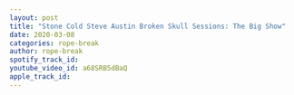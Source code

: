 ```yaml
---
layout: post
title: "Stone Cold Steve Austin Broken Skull Sessions: The Big Show"
date: 2020-03-08
categories: rope-break
author: rope-break
spotify_track_id: 
youtube_video_id: a68SRB5dBaQ
apple_track_id: 
---
```


